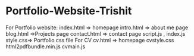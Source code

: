 # Portfolio-Website-Trishit

For Portfolio website:
index.html => homepage
intro.html => about me page
blog.html =>Projects page
contact.html => contact page
script.js , index.js
style.css=> Portfolio css file
For CV
cv.html => homepage
cvstyle.css
html2pdfbundle.min.js
cvmain.js


